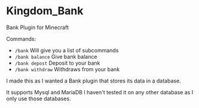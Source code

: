 # Kingdom_Bank
Bank Plugin for Minecraft

Commands:
- `/bank` Will give you a list of subcommands
- `/bank balance` Give bank balance 
- `/bank depost` Deposit to your bank
- `/bank withdraw` Withdraws from your bank

I made this as I wanted a Bank plugin that stores its data in a database.

It supports Mysql and MariaDB I haven't tested it on any other database as I only use those databases.
